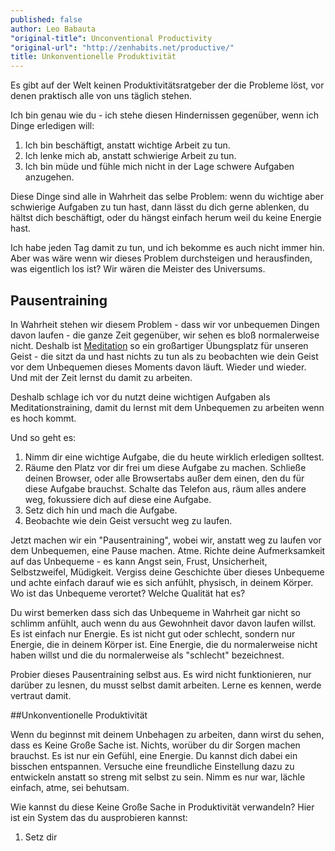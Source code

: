 ```yaml
---
published: false
author: Leo Babauta
"original-title": Unconventional Productivity
"original-url": "http://zenhabits.net/productive/"
title: Unkonventionelle Produktivität
---
```


Es gibt auf der Welt keinen Produktivitätsratgeber der die Probleme löst, vor denen praktisch alle von uns täglich stehen.

Ich bin genau wie du - ich stehe diesen Hindernissen gegenüber, wenn ich Dinge erledigen will:

1. Ich bin beschäftigt, anstatt wichtige Arbeit zu tun.
2. Ich lenke mich ab, anstatt schwierige Arbeit zu tun.
3. Ich bin müde und fühle mich nicht in der Lage schwere Aufgaben anzugehen.

Diese Dinge sind alle in Wahrheit das selbe Problem: wenn du wichtige aber schwierige Aufgaben zu tun hast, dann lässt du dich gerne ablenken, du hältst dich beschäftigt, oder du hängst einfach herum weil du keine Energie hast.

Ich habe jeden Tag damit zu tun, und ich bekomme es auch nicht immer hin. Aber was wäre wenn wir dieses Problem durchsteigen und herausfinden, was eigentlich los ist? Wir wären die Meister des Universums.

## Pausentraining

In Wahrheit stehen wir diesem Problem - dass wir vor unbequemen Dingen davon laufen - die ganze Zeit gegenüber, wir sehen es bloß normalerweise nicht. Deshalb ist [Meditation](http://zen-habits.github.io/meditation-tipps) so ein großartiger Übungsplatz für unseren Geist - die sitzt da und hast nichts zu tun als zu beobachten wie dein Geist vor dem Unbequemen dieses Moments davon läuft. Wieder und wieder. Und mit der Zeit lernst du damit zu arbeiten.

Deshalb schlage ich vor du nutzt deine wichtigen Aufgaben als Meditationstraining, damit du lernst mit dem Unbequemen zu arbeiten wenn es hoch kommt.

Und so geht es:

1. Nimm dir eine wichtige Aufgabe, die du heute wirklich erledigen solltest.
2. Räume den Platz vor dir frei um diese Aufgabe zu machen. Schließe deinen Browser, oder alle Browsertabs außer dem einen, den du für diese Aufgabe brauchst. Schalte das Telefon aus, räum alles andere weg, fokussiere dich auf diese eine Aufgabe.
3. Setz dich hin und mach die Aufgabe.
4. Beobachte wie dein Geist versucht weg zu laufen.

Jetzt machen wir ein "Pausentraining", wobei wir, anstatt weg zu laufen vor dem Unbequemen, eine Pause machen. Atme. Richte deine Aufmerksamkeit auf das Unbequeme - es kann Angst sein, Frust, Unsicherheit, Selbstzweifel, Müdigkeit. Vergiss deine Geschichte über dieses Unbequeme und achte einfach darauf wie es sich anfühlt, physisch, in deinem Körper. Wo ist das Unbequeme verortet? Welche Qualität hat es?

Du wirst bemerken dass sich das Unbequeme in Wahrheit gar nicht so schlimm anfühlt, auch wenn du aus Gewohnheit davor davon laufen willst. Es ist einfach nur Energie. Es ist nicht gut oder schlecht, sondern nur Energie, die in deinem Körper ist. Eine Energie, die du normalerweise nicht haben willst und die du normalerweise als "schlecht" bezeichnest.

Probier dieses Pausentraining selbst aus. Es wird nicht funktionieren, nur darüber zu lesnen, du musst selbst damit arbeiten. Lerne es kennen, werde vertraut damit.

##Unkonventionelle Produktivität

Wenn du beginnst mit deinem Unbehagen zu arbeiten, dann wirst du sehen, dass es Keine Große Sache ist. Nichts, worüber du dir Sorgen machen brauchst. Es ist nur ein Gefühl, eine Energie. Du kannst dich dabei ein bisschen entspannen. Versuche eine freundliche Einstellung dazu zu entwickeln anstatt so streng mit selbst zu sein. Nimm es nur war, lächle einfach, atme, sei behutsam.

Wie kannst du diese Keine Große Sache in Produktivität verwandeln? Hier ist ein System das du ausprobieren kannst:

1. Setz dir 